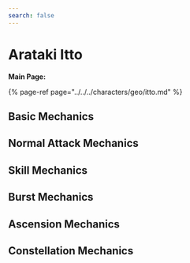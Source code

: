 ```yaml
---
search: false
---
```


# Arataki Itto

**Main Page:**

{% page-ref page="../../../characters/geo/itto.md" %}

## Basic Mechanics

## Normal Attack Mechanics

## Skill Mechanics

## Burst Mechanics

## Ascension Mechanics

## Constellation Mechanics